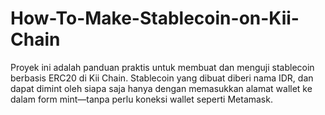 # How-To-Make-Stablecoin-on-Kii-Chain
Proyek ini adalah panduan praktis untuk membuat dan menguji stablecoin berbasis ERC20 di Kii Chain. Stablecoin yang dibuat diberi nama IDR, dan dapat dimint oleh siapa saja hanya dengan memasukkan alamat wallet ke dalam form mint—tanpa perlu koneksi wallet seperti Metamask.
